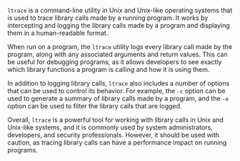 `ltrace` is a command-line utility in Unix and Unix-like operating systems that is used to trace library calls made by a running program. It works by intercepting and logging the library calls made by a program and displaying them in a human-readable format.

When run on a program, the `ltrace` utility logs every library call made by the program, along with any associated arguments and return values. This can be useful for debugging programs, as it allows developers to see exactly which library functions a program is calling and how it is using them.

In addition to logging library calls, `ltrace` also includes a number of options that can be used to control its behavior. For example, the `-c` option can be used to generate a summary of library calls made by a program, and the `-e` option can be used to filter the library calls that are logged.

Overall, `ltrace` is a powerful tool for working with library calls in Unix and Unix-like systems, and it is commonly used by system administrators, developers, and security professionals. However, it should be used with caution, as tracing library calls can have a performance impact on running programs.